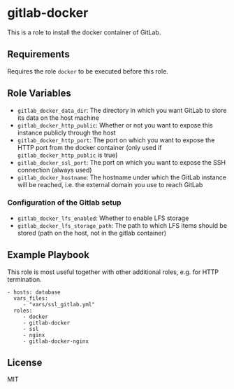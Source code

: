 gitlab-docker
=============

This is a role to install the docker container of GitLab.

Requirements
------------

Requires the role `docker` to be executed before this role.

Role Variables
--------------

- `gitlab_docker_data_dir`: The directory in which you want GitLab to store
  its data on the host machine
- `gitlab_docker_http_public`: Whether or not you want to expose this instance
  publicly through the host
- `gitlab_docker_http_port`: The port on which you want to expose the
  HTTP port from the docker container (only used if `gitlab_docker_http_public`
  is true)
- `gitlab_docker_ssl_port`: The port on which you want to expose the SSH
  connection (always used)
- `gitlab_docker_hostname`: The hostname under which the GitLab instance will
  be reached, i.e. the external domain you use to reach GitLab

### Configuration of the Gitlab setup

- `gitlab_docker_lfs_enabled`: Whether to enable LFS storage
- `gitlab_docker_lfs_storage_path`: The path to which LFS items should be
  stored (path on the host, not in the gitlab container)

Example Playbook
----------------

This role is most useful together with other additional roles, e.g. for
HTTP termination.

    - hosts: database
      vars_files:
         - "vars/ssl_gitlab.yml"
      roles:
         - docker
         - gitlab-docker
         - ssl
         - nginx
         - gitlab-docker-nginx

License
-------

MIT
